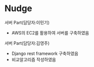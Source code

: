 # Nudge

서버 Part(담당자:이민기)
 - AWS의 EC2를 활용하여 서버를 구축하였음

서버 Part(담당자:김영주)
 - Django rest framework 구축하였음
 - 비교알고리즘 작성하였음